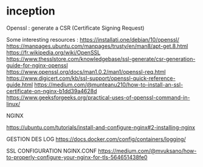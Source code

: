 # inception


Openssl : generate a CSR (Certificate Signing Request)

Some interesting resources : 
https://installati.one/debian/10/openssl/
https://manpages.ubuntu.com/manpages/trusty/en/man8/apt-get.8.html
https://fr.wikipedia.org/wiki/OpenSSL
https://www.thesslstore.com/knowledgebase/ssl-generate/csr-generation-guide-for-nginx-openssl
https://www.openssl.org/docs/man1.0.2/man1/openssl-req.html
https://www.digicert.com/kb/ssl-support/openssl-quick-reference-guide.html
https://medium.com/@munteanu210/how-to-install-an-ssl-certificate-on-nginx-b1dd39a4628d
https://www.geeksforgeeks.org/practical-uses-of-openssl-command-in-linux/

NGINX

https://ubuntu.com/tutorials/install-and-configure-nginx#2-installing-nginx

GESTION DES LOG
https://docs.docker.com/config/containers/logging/

SSL CONFIGURATION NGINX.CONF
https://medium.com/@mvuksano/how-to-properly-configure-your-nginx-for-tls-564651438fe0

